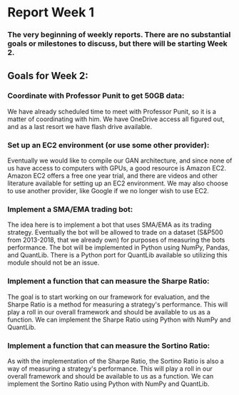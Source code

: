 # Report Week 1

### The very beginning of weekly reports. There are no substantial goals or milestones to discuss, but there will be starting Week 2.

## Goals for Week 2:

### Coordinate with Professor Punit to get 50GB data:
We have already scheduled time to meet with Professor Punit, so it is a matter of coordinating with him. We have OneDrive access all figured out, and as a last resort we have flash drive available.

### Set up an EC2 environment (or use some other provider):
Eventually we would like to compile our GAN architecture, and since none of us have access to computers with GPUs, a good resource is Amazon EC2. Amazon EC2 offers a free one year trial, and there are videos and other literature available for setting up an EC2 environment. We may also choose to use another provider, like Google if we no longer wish to use EC2.

### Implement a SMA/EMA trading bot:
The idea here is to implement a bot that uses SMA/EMA as its trading strategy. Eventually the bot will be allowed to trade on a dataset (S&P500 from 2013-2018, that we already own) for purposes of measuring the bots performance. The bot will be implemented in Python using NumPy, Pandas, and QuantLib. There is a Python port for QuantLib available so utilizing this module should not be an issue.

### Implement a function that can measure the Sharpe Ratio:
The goal is to start working on our framework for evaluation, and the Sharpe Ratio is a method for measuring a strategy's performance. This will play a roll in our overall framework and should be available to us as a function. We can implement the Sharpe Ratio using Python with NumPy and QuantLib.

### Implement a function that can measure the Sortino Ratio:
As with the implementation of the Sharpe Ratio, the Sortino Ratio is also a way of measuring a strategy's performance. This will play a roll in our overall framework and should be available to us as a function. We can implement the Sortino Ratio using Python with NumPy and QuantLib.
